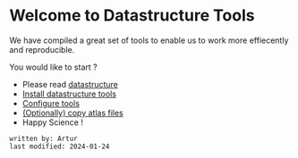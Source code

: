 # Welcome to Datastructure Tools
We have compiled a great set of tools to enable us to work more effiecently and reproducible.

You would like to start ?
- Please read [datastructure](../datastructure_documentation/datastructure.md)
- [Install datastructure tools](installation.md)
- [Configure tools](AdminCommander.md#db-configuration)
- [(Optionally) copy atlas files](AdminCommander.md#copy-brain-atlases)
- Happy Science !

~~~~
written by: Artur
last modified: 2024-01-24
~~~~

